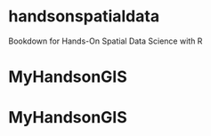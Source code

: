 # handsonspatialdata
Bookdown for Hands-On Spatial Data Science with R
# MyHandsonGIS
# MyHandsonGIS
